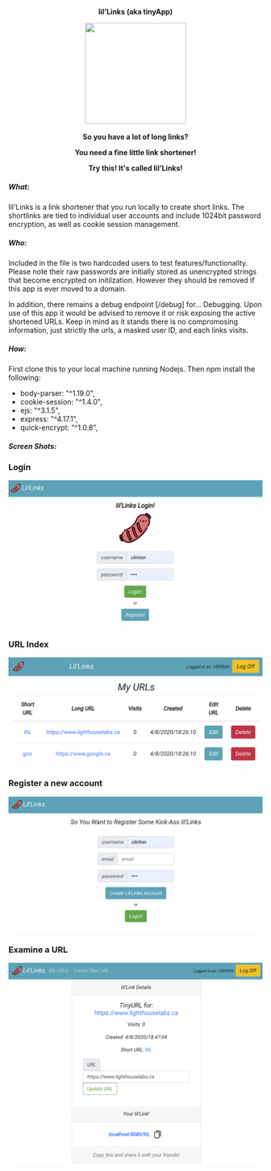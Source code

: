<p align="center" ><b>lil'Links (aka tinyApp)</b></p>
<p align="center"><img width="200" height="200" src="https://nextcloud.ironmantle.ca/s/psdd2mDzWX2DTbr/preview"></p>
<p align="center" ><b>So you have a lot of long links?</b></p>
<p align="center" ><b>You need a fine little link shortener!</b></p>
<p align="center" ><b>Try this!  It's called lil'Links!</b></p>

##### What:
lil'Links is a link shortener that you run locally to create short links.  The shortlinks are tied to individual user accounts and include 1024bit password encryption, as well as cookie session management.

##### Who:
Included in the file is two hardcoded users to test features/functionality.  Please note their raw passwords are initially stored as unencrypted strings that become encrypted on initilzation.  However they should be removed if this app is ever moved to a domain.

In addition, there remains a debug endpoint [/debug] for...  Debugging.  Upon use of this app it would be advised to remove it or risk exposing the active shortened URLs.  Keep in mind as it stands there is no compromosing information, just strictly the urls, a masked user ID, and each links visits.

##### How:
First clone this to your local machine running Nodejs.  Then npm install the following:
* body-parser: "^1.19.0",
* cookie-session: "^1.4.0",
* ejs: "^3.1.5",
* express: "^4.17.1",
* quick-encrypt: "^1.0.8",

##### Screen Shots:
### Login
![login](https://raw.githubusercontent.com/cplpearce/tinyapp/master/images/login.png)
### URL Index
![urlIndex](https://raw.githubusercontent.com/cplpearce/tinyapp/master/images/urlIndex.png)
### Register a new account
![register](https://raw.githubusercontent.com/cplpearce/tinyapp/master/images/register.png)
### Examine a URL
![examine](https://raw.githubusercontent.com/cplpearce/tinyapp/master/images/examine.png)
